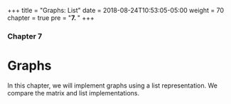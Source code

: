 +++
title = "Graphs: List"
date = 2018-08-24T10:53:05-05:00
weight = 70
chapter = true
pre = "<b>7. </b>"
+++

### Chapter 7

# Graphs

In this chapter, we will implement graphs using a list representation. We compare the matrix and list implementations. 
